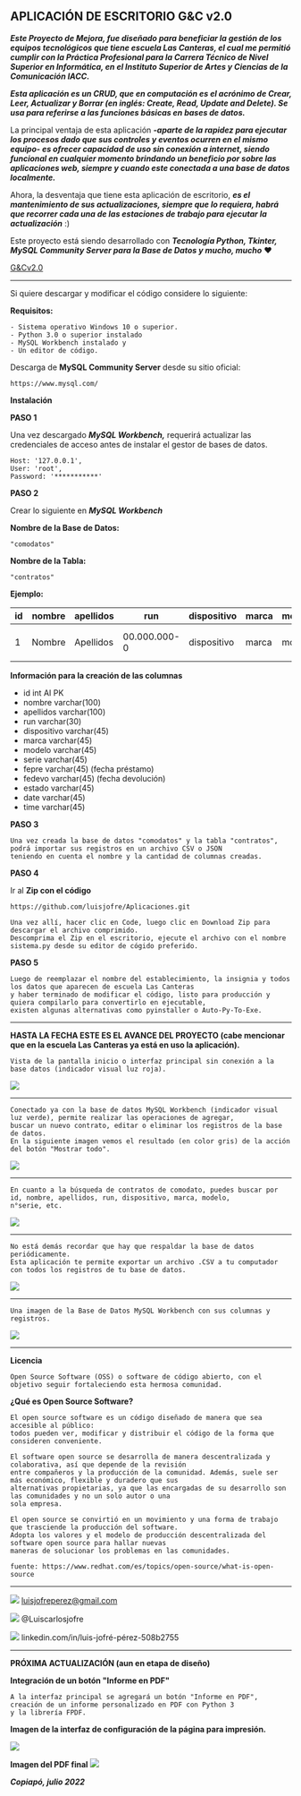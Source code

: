 ##  **APLICACIÓN DE ESCRITORIO G&C v2.0**

***Este Proyecto de Mejora, fue diseñado para beneficiar la gestión de los equipos tecnológicos que tiene escuela Las Canteras, el cual me permitió cumplir con la Práctica Profesional para la Carrera Técnico de Nivel Superior en Informática, en el Instituto Superior de Artes y Ciencias de la Comunicación IACC.***

***Esta aplicación es un CRUD, que en computación es el acrónimo de Crear, Leer, Actualizar y Borrar (en inglés: Create, Read, Update and Delete). Se usa para referirse a las funciones básicas en bases de datos.***

La principal ventaja de esta aplicación ***-aparte de la rapidez para ejecutar los procesos dado que sus controles y eventos ocurren en el mismo 
equipo- es ofrecer capacidad de uso sin conexión a internet, siendo funcional en cualquier momento brindando un beneficio por sobre las aplicaciones
web, siempre y cuando este conectada a una base de datos localmente.*** 

Ahora, la desventaja que tiene esta aplicación de escritorio, ***es el mantenimiento de sus actualizaciones, siempre que lo requiera, habrá que recorrer cada una de las estaciones de trabajo para ejecutar la actualización*** :)

Este proyecto está siendo desarrollado con ***Tecnología Python, Tkinter, MySQL Community Server para la Base de Datos y mucho, mucho*** ❤️

[G&Cv2.0](https://github.com/luisjofre/Aplicaciones/commit/bfb31584cfbf26680bf5ae060c8a66bc70f1d9dd "G&Cv2.0")

***

Si quiere descargar y modificar el código considere lo siguiente:

**Requisitos:**

	- Sistema operativo Windows 10 o superior.
	- Python 3.0 o superior instalado
	- MySQL Workbench instalado y
	- Un editor de código.

Descarga de **MySQL Community Server** desde su sitio oficial:

	https://www.mysql.com/


**Instalación**

**PASO 1**

Una vez descargado ***MySQL Workbench,*** requerirá actualizar las credenciales de acceso antes de instalar el gestor de bases de datos.

	Host: '127.0.0.1',
	User: 'root',
	Password: '***********'

**PASO 2**

Crear lo siguiente en ***MySQL Workbench***


**Nombre de la Base de Datos:**

	"comodatos"
	
	
**Nombre de la Tabla:**

	"contratos"
	
**Ejemplo:**

id	| nombre	|apellidos	|run		|dispositivo|marca	|modelo	|serie	     |fepre	|fedevo    |estado  |date      |time    |
--------|---------------|---------------|---------------|-----------|-----------|-------|------------|----------|----------|--------|----------|--------|
1	|	Nombre  |      Apellidos|   00.000.000-0|dispositivo|      marca| modelo|000000000000|00-00-0000|00-00-0000|  estado|00-00-0000|00:00:00|


**Información para la creación de las columnas**
- id int AI PK
- nombre varchar(100)
- apellidos varchar(100)
- run varchar(30)
- dispositivo varchar(45)
- marca varchar(45)
- modelo varchar(45)
- serie varchar(45)
- fepre varchar(45) (fecha préstamo)
- fedevo varchar(45) (fecha devolución)
- estado varchar(45)
- date varchar(45)
- time varchar(45)


**PASO 3**


	Una vez creada la base de datos "comodatos" y la tabla "contratos", podrá importar sus registros en un archivo CSV o JSON
	teniendo en cuenta el nombre y la cantidad de columnas creadas.


**PASO 4**

Ir al **Zip con el código**

	https://github.com/luisjofre/Aplicaciones.git
	
	Una vez allí, hacer clic en Code, luego clic en Download Zip para descargar el archivo comprimido.
	Descomprima el Zip en el escritorio, ejecute el archivo con el nombre sistema.py desde su editor de cógido preferido.


**PASO 5**
	
	Luego de reemplazar el nombre del establecimiento, la insignia y todos los datos que aparecen de escuela Las Canteras
	y haber terminado de modificar el código, listo para producción y quiera compilarlo para convertirlo en ejecutable,
	existen algunas alternativas como pyinstaller o Auto-Py-To-Exe.

***
**HASTA LA FECHA ESTE ES EL AVANCE DEL PROYECTO (cabe mencionar que en la escuela Las Canteras ya está en uso la aplicación).**


	Vista de la pantalla inicio o interfaz principal sin conexión a la base datos (indicador visual luz roja).
![](https://i.postimg.cc/8cKC0ccp/Captura1.png)

***

	Conectado ya con la base de datos MySQL Workbench (indicador visual luz verde), permite realizar las operaciones de agregar, 
	buscar un nuevo contrato, editar o eliminar los registros de la base de datos. 
	En la siguiente imagen vemos el resultado (en color gris) de la acción del botón "Mostrar todo".
![](https://i.postimg.cc/Wp6YJrqL/Captura2.png)

***

	En cuanto a la búsqueda de contratos de comodato, puedes buscar por id, nombre, apellidos, run, dispositivo, marca, modelo, 
	n°serie, etc.
![](https://i.postimg.cc/D0yrGSRn/Captura3.png)

***

	No está demás recordar que hay que respaldar la base de datos periódicamente. 
	Esta aplicación te permite exportar un archivo .CSV a tu computador con todos los registros de tu base de datos.
![](https://i.postimg.cc/t4HgvKCV/Captura4.png)

***
	Una imagen de la Base de Datos MySQL Workbench con sus columnas y registros.
![](https://i.postimg.cc/CxQwT9wN/Captura5.png)

***

**Licencia**

	Open Source Software (OSS) o software de código abierto, con el objetivo seguir fortaleciendo esta hermosa comunidad.

**¿Qué es Open Source Software?**

	El open source software es un código diseñado de manera que sea accesible al público: 
	todos pueden ver, modificar y distribuir el código de la forma que consideren conveniente.

	El software open source se desarrolla de manera descentralizada y colaborativa, así que depende de la revisión
	entre compañeros y la producción de la comunidad. Además, suele ser más económico, flexible y duradero que sus
	alternativas propietarias, ya que las encargadas de su desarrollo son las comunidades y no un solo autor o una
	sola empresa.

	El open source se convirtió en un movimiento y una forma de trabajo que trasciende la producción del software.
	Adopta los valores y el modelo de producción descentralizada del software open source para hallar nuevas 
	maneras	de solucionar los problemas en las comunidades.

	fuente: https://www.redhat.com/es/topics/open-source/what-is-open-source

***

![](https://i.postimg.cc/25j6WsS4/Gmail.png)		luisjofreperez@gmail.com

![](https://i.postimg.cc/2SD3kbp9/Twitter.png)		@Luiscarlosjofre

![](https://i.postimg.cc/sg4xvjsj/LinkedIn.png)		linkedin.com/in/luis-jofré-pérez-508b2755



***
**PRÓXIMA ACTUALIZACIÓN (aun en etapa de diseño)**

**Integración de un botón "Informe en PDF"**

	A la interfaz principal se agregará un botón "Informe en PDF", creación de un informe personalizado en PDF con Python 3
	y la librería FPDF.


**Imagen de la interfaz de configuración de la página para impresión.**

![](https://i.postimg.cc/B6bJ7X1z/Captura-de-pantalla-87.png)


**Imagen del PDF final**
![](https://i.postimg.cc/1tdsksG3/Captura-de-pantalla-93.png)


***Copiapó, julio 2022***

